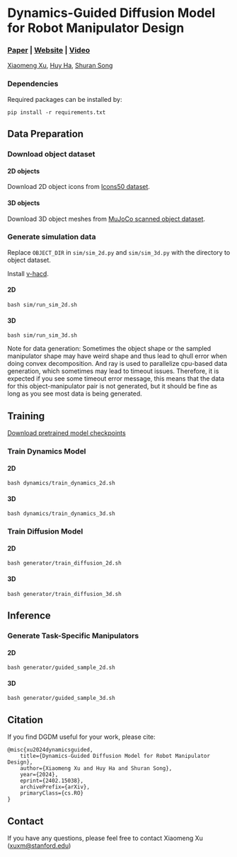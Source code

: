 # Dynamics-Guided Diffusion Model for Robot Manipulator Design

### [Paper](https://arxiv.org/abs/2402.15038) | [Website](https://dgdm-robot.github.io) | [Video](https://www.youtube.com/watch?v=0m5nTWgHULg)
[Xiaomeng Xu](https://xxm19.github.io/), [Huy Ha](https://www.cs.columbia.edu/~huy/), [Shuran Song](https://shurans.github.io/)

### Dependencies
Required packages can be installed by:
```
pip install -r requirements.txt
```

## Data Preparation

### Download object dataset
#### 2D objects
Download 2D object icons from [Icons50 dataset](https://www.kaggle.com/datasets/danhendrycks/icons50).

#### 3D objects
Download 3D object meshes from [MuJoCo scanned object dataset](https://github.com/kevinzakka/mujoco_scanned_objects).

### Generate simulation data
Replace ```OBJECT_DIR``` in ```sim/sim_2d.py``` and ```sim/sim_3d.py``` with the directory to object dataset.

Install [v-hacd](https://github.com/kmammou/v-hacd).

#### 2D
```
bash sim/run_sim_2d.sh
```
#### 3D
```
bash sim/run_sim_3d.sh
```

Note for data generation: Sometimes the object shape or the sampled manipulator shape may have weird shape and thus lead to qhull error when doing convex decomposition. And ray is used to parallelize cpu-based data generation, which sometimes may lead to timeout issues. Therefore, it is expected if you see some timeout error message, this means that the data for this object-manipulator pair is not generated, but it should be fine as long as you see most data is being generated.

## Training
[Download pretrained model checkpoints](https://drive.google.com/drive/folders/1jjC6G5Qv_ZkJwTjk2mCBkSyXkZu_w5EB?usp=sharing)
### Train Dynamics Model
#### 2D
```
bash dynamics/train_dynamics_2d.sh
```
#### 3D
```
bash dynamics/train_dynamics_3d.sh
```

### Train Diffusion Model
#### 2D
```
bash generator/train_diffusion_2d.sh
```
#### 3D
```
bash generator/train_diffusion_3d.sh
```

## Inference
### Generate Task-Specific Manipulators
#### 2D
```
bash generator/guided_sample_2d.sh
```
#### 3D
```
bash generator/guided_sample_3d.sh
```

## Citation
If you find DGDM useful for your work, please cite:
```
@misc{xu2024dynamicsguided,
	title={Dynamics-Guided Diffusion Model for Robot Manipulator Design}, 
	author={Xiaomeng Xu and Huy Ha and Shuran Song},
	year={2024},
	eprint={2402.15038},
	archivePrefix={arXiv},
	primaryClass={cs.RO}
}
```


## Contact
If you have any questions, please feel free to contact Xiaomeng Xu (xuxm@stanford.edu)